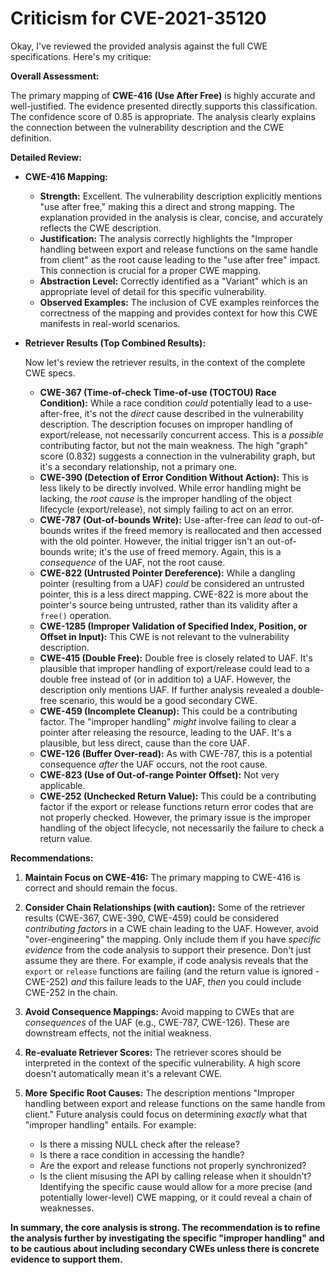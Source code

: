 # Criticism for CVE-2021-35120

Okay, I've reviewed the provided analysis against the full CWE specifications. Here's my critique:

**Overall Assessment:**

The primary mapping of **CWE-416 (Use After Free)** is highly accurate and well-justified. The evidence presented directly supports this classification. The confidence score of 0.85 is appropriate. The analysis clearly explains the connection between the vulnerability description and the CWE definition.

**Detailed Review:**

*   **CWE-416 Mapping:**

    *   **Strength:** Excellent. The vulnerability description explicitly mentions "use after free," making this a direct and strong mapping. The explanation provided in the analysis is clear, concise, and accurately reflects the CWE description.
    *   **Justification:**  The analysis correctly highlights the "Improper handling between export and release functions on the same handle from client" as the root cause leading to the "use after free" impact.  This connection is crucial for a proper CWE mapping.
    *   **Abstraction Level:** Correctly identified as a "Variant" which is an appropriate level of detail for this specific vulnerability.
    *   **Observed Examples:** The inclusion of CVE examples reinforces the correctness of the mapping and provides context for how this CWE manifests in real-world scenarios.

*   **Retriever Results (Top Combined Results):**

    Now let's review the retriever results, in the context of the complete CWE specs.

    *   **CWE-367 (Time-of-check Time-of-use (TOCTOU) Race Condition):** While a race condition *could* potentially lead to a use-after-free, it's not the *direct* cause described in the vulnerability description. The description focuses on improper handling of export/release, not necessarily concurrent access. This is a *possible* contributing factor, but not the main weakness. The high "graph" score (0.832) suggests a connection in the vulnerability graph, but it's a secondary relationship, not a primary one.
    *   **CWE-390 (Detection of Error Condition Without Action):** This is less likely to be directly involved.  While error handling might be lacking, the *root cause* is the improper handling of the object lifecycle (export/release), not simply failing to act on an error.
    *   **CWE-787 (Out-of-bounds Write):**  Use-after-free can *lead* to out-of-bounds writes if the freed memory is reallocated and then accessed with the old pointer. However, the initial trigger isn't an out-of-bounds write; it's the use of freed memory. Again, this is a *consequence* of the UAF, not the root cause.
    *   **CWE-822 (Untrusted Pointer Dereference):**  While a dangling pointer (resulting from a UAF) *could* be considered an untrusted pointer, this is a less direct mapping. CWE-822 is more about the pointer's source being untrusted, rather than its validity after a `free()` operation.
    *   **CWE-1285 (Improper Validation of Specified Index, Position, or Offset in Input):** This CWE is not relevant to the vulnerability description.
    *   **CWE-415 (Double Free):** Double free is closely related to UAF. It's plausible that improper handling of export/release could lead to a double free instead of (or in addition to) a UAF. However, the description only mentions UAF.  If further analysis revealed a double-free scenario, this would be a good secondary CWE.
    *   **CWE-459 (Incomplete Cleanup):**  This could be a contributing factor. The "improper handling" *might* involve failing to clear a pointer after releasing the resource, leading to the UAF. It's a plausible, but less direct, cause than the core UAF.
    *   **CWE-126 (Buffer Over-read):** As with CWE-787, this is a potential consequence *after* the UAF occurs, not the root cause.
    *   **CWE-823 (Use of Out-of-range Pointer Offset):** Not very applicable.
    *   **CWE-252 (Unchecked Return Value):** This could be a contributing factor if the export or release functions return error codes that are not properly checked. However, the primary issue is the improper handling of the object lifecycle, not necessarily the failure to check a return value.

**Recommendations:**

1.  **Maintain Focus on CWE-416:** The primary mapping to CWE-416 is correct and should remain the focus.

2.  **Consider Chain Relationships (with caution):** Some of the retriever results (CWE-367, CWE-390, CWE-459) could be considered *contributing factors* in a CWE chain leading to the UAF. However, avoid "over-engineering" the mapping.  Only include them if you have *specific evidence* from the code analysis to support their presence.  Don't just assume they are there. For example, if code analysis reveals that the `export` or `release` functions are failing (and the return value is ignored - CWE-252) *and* this failure leads to the UAF, *then* you could include CWE-252 in the chain.

3.  **Avoid Consequence Mappings:**  Avoid mapping to CWEs that are *consequences* of the UAF (e.g., CWE-787, CWE-126). These are downstream effects, not the initial weakness.

4.  **Re-evaluate Retriever Scores:** The retriever scores should be interpreted in the context of the specific vulnerability. A high score doesn't automatically mean it's a relevant CWE.

5.  **More Specific Root Causes:** The description mentions "Improper handling between export and release functions on the same handle from client." Future analysis could focus on determining *exactly* what that "improper handling" entails. For example:
    *   Is there a missing NULL check after the release?
    *   Is there a race condition in accessing the handle?
    *   Are the export and release functions not properly synchronized?
    *   Is the client misusing the API by calling release when it shouldn't?
    Identifying the specific cause would allow for a more precise (and potentially lower-level) CWE mapping, or it could reveal a chain of weaknesses.

**In summary, the core analysis is strong. The recommendation is to refine the analysis further by investigating the specific "improper handling" and to be cautious about including secondary CWEs unless there is concrete evidence to support them.**